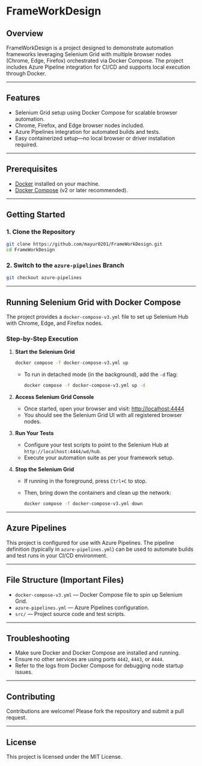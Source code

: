 # FrameWorkDesign

## Overview

FrameWorkDesign is a project designed to demonstrate automation frameworks leveraging Selenium Grid with multiple browser nodes (Chrome, Edge, Firefox) orchestrated via Docker Compose. The project includes Azure Pipeline integration for CI/CD and supports local execution through Docker.

---

## Features

- Selenium Grid setup using Docker Compose for scalable browser automation.
- Chrome, Firefox, and Edge browser nodes included.
- Azure Pipelines integration for automated builds and tests.
- Easy containerized setup—no local browser or driver installation required.

---

## Prerequisites

- [Docker](https://www.docker.com/get-started) installed on your machine.
- [Docker Compose](https://docs.docker.com/compose/) (v2 or later recommended).

---

## Getting Started

### 1. Clone the Repository

```sh
git clone https://github.com/mayur0201/FrameWorkDesign.git
cd FrameWorkDesign
```

### 2. Switch to the `azure-pipelines` Branch

```sh
git checkout azure-pipelines
```

---

## Running Selenium Grid with Docker Compose

The project provides a `docker-compose-v3.yml` file to set up Selenium Hub with Chrome, Edge, and Firefox nodes.

### **Step-by-Step Execution**

1. **Start the Selenium Grid**

   ```sh
   docker compose -f docker-compose-v3.yml up
   ```

   - To run in detached mode (in the background), add the `-d` flag:

     ```sh
     docker compose -f docker-compose-v3.yml up -d
     ```

2. **Access Selenium Grid Console**

   - Once started, open your browser and visit: [http://localhost:4444](http://localhost:4444)
   - You should see the Selenium Grid UI with all registered browser nodes.

3. **Run Your Tests**

   - Configure your test scripts to point to the Selenium Hub at `http://localhost:4444/wd/hub`.
   - Execute your automation suite as per your framework setup.

4. **Stop the Selenium Grid**

   - If running in the foreground, press `Ctrl+C` to stop.
   - Then, bring down the containers and clean up the network:

     ```sh
     docker compose -f docker-compose-v3.yml down
     ```

---

## Azure Pipelines

This project is configured for use with Azure Pipelines. The pipeline definition (typically in `azure-pipelines.yml`) can be used to automate builds and test runs in your CI/CD environment.

---

## File Structure (Important Files)

- `docker-compose-v3.yml` — Docker Compose file to spin up Selenium Grid.
- `azure-pipelines.yml` — Azure Pipelines configuration.
- `src/` — Project source code and test scripts.

---

## Troubleshooting

- Make sure Docker and Docker Compose are installed and running.
- Ensure no other services are using ports `4442`, `4443`, or `4444`.
- Refer to the logs from Docker Compose for debugging node startup issues.

---

## Contributing

Contributions are welcome! Please fork the repository and submit a pull request.

---

## License

This project is licensed under the MIT License.
